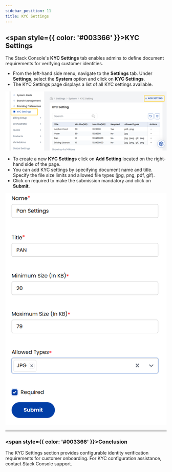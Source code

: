 ```yaml
---
sidebar_position: 11  
title: KYC Settings
---
```


## <span style={{ color: '#003366' }}>KYC Settings</span>

The Stack Console's **KYC Settings** tab enables admins to define document requirements for verifying customer identities.

- From the left-hand side menu, navigate to the **Settings** tab. Under **Settings**, select the **System** option and click on **KYC Settings**.
- The KYC Settings page displays a list of all KYC settings available.

![KYC Settings Dashboard](images/kyc_set_1.png)

- To create a new **KYC Settings** click on **Add Setting** located on the right-hand side of the page.
- You can add KYC settings by specifying document name and title. Specify the file size limits and allowed file types (jpg, png, pdf, gif).
- Click on required to make the submission mandatory and click on **Submit**.

![Create KYC Setting](images/kyc_set_2.png)

----------

### <span style={{ color: '#003366' }}>Conclusion</span>
The KYC Settings section provides configurable identity verification requirements for customer onboarding. For KYC configuration assistance, contact Stack Console support.